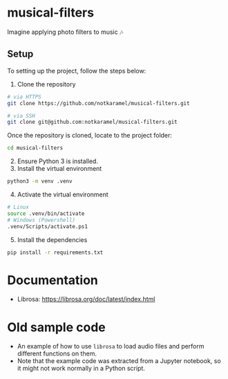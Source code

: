 # musical-filters
Imagine applying photo filters to music :notes:

## Setup
To setting up the project, follow the steps below:
1. Clone the repository
```sh
# via HTTPS
git clone https://github.com/notkaramel/musical-filters.git

# via SSH
git clone git@github.com:notkaramel/musical-filters.git
```
Once the repository is cloned, locate to the project folder:
```sh
cd musical-filters
```

2. Ensure Python 3 is installed. 
3. Install the virtual environment
```sh
python3 -m venv .venv
```

4. Activate the virtual environment
```sh
# Linux
source .venv/bin/activate
# Windows (Powershell)
.venv/Scripts/activate.ps1
```

5. Install the dependencies
```sh
pip install -r requirements.txt
```

# Documentation
- Librosa: https://librosa.org/doc/latest/index.html

# Old sample code
- An example of how to use `librosa` to load audio files and perform different functions on them.
- Note that the example code was extracted from a Jupyter notebook, so it might not work normally in a Python script.
